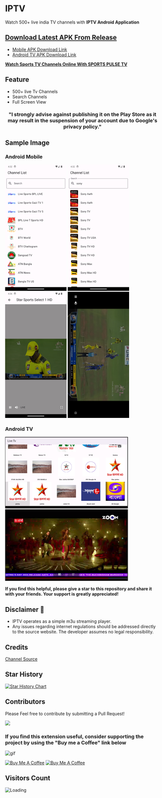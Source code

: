 # IPTV

Watch 500+ live india TV channels with **IPTV Android Application**

## [Download Latest APK From Release](https://github.com/kananinirav/iptv-indian-app/releases/)

- [Mobile APK Download Link](https://github.com/kananinirav/Indian-IPTV-App/releases/download/v2.0.0/iptv-mobile.apk)
- [Android TV APK Download Link](https://github.com/kananinirav/Indian-IPTV-App/releases/download/v2.0.0/iptv-android-tv.apk)

[**Watch Sports TV Channels Online With SPORTS PULSE TV**](https://sports-tv-channels.click/)

## Feature

- 500+ live Tv Channels
- Search Channels
- Full Screen View

<h3 align="center">"I strongly advise against publishing it on the Play Store as it may result in the suspension of your account due to Google's privacy policy."</h3>

## Sample Image

### Android Mobile

<p float="left">
  <img src="./images/1.png" width="200" height='411' />
  <img src="./images/2.png" width="200" height='411' />
  <img src="./images/4.png" width="200" height='411' />
  <img src="./images/5.png" width="200" height='411' />
</p>

### Android TV

<p float="left">
  <img src="./images/tv-1.png" width="400" height='233' />
  <img src="./images/tv-2.png" width="400" height='233' />
</p>

**If you find this helpful, please give a star to this repository and share it with your friends. Your support is greatly appreciated!**

## Disclaimer 📢

- IPTV operates as a simple m3u streaming player.
- Any issues regarding internet regulations should be addressed directly to the source website. The developer assumes no legal responsibility.

## Credits

[Channel Source](https://github.com/aniketda/iptv2050)

## Star History

[![Star History Chart](https://api.star-history.com/svg?repos=kananinirav/iptv-indian-app&type=Date)](https://star-history.com/#kananinirav/iptv-indian-app&Date)

## Contributors

Please Feel free to contribute by submitting a Pull Request!

[![](https://contrib.rocks/image?repo=kananinirav/iptv-indian-app)](https://github.com/kananinirav/iptv-indian-app/graphs/contributors)

### If you find this extension useful, consider supporting the project by using the "Buy me a Coffee" link below

![gif](https://media.giphy.com/media/gTURHJs4e2Ies/giphy.gif)

<a href="https://www.buymeacoffee.com/kananinirav" target="_blank"><img src="https://cdn.buymeacoffee.com/buttons/default-orange.png" alt="Buy Me A Coffee" height="41" width="174"></a>
<a href="https://paypal.me/kananinirav?country.x=IN&locale.x=en_GB" target="_blank"><img src="https://littlepeopleuk.org/images/Fundraising/paypal.png" alt="Buy Me A Coffee" height="41" width="174"></a>

## Visitors Count

<img align="left" src = "https://profile-counter.glitch.me/Indian-IPTV-App/count.svg" alt ="Loading">
